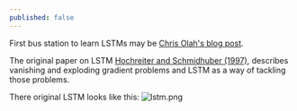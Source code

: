 ```yaml
---
published: false
---
```

First bus station to learn LSTMs may be [Chris Olah's blog post](http://colah.github.io/posts/2015-08-Understanding-LSTMs/).

The original paper on LSTM [Hochreiter and Schmidhuber (1997)](http://www.bioinf.jku.at/publications/older/2604.pdf), describes vanishing and exploding gradient problems and LSTM as a way of tackling those problems.

There original LSTM looks like this:
![lstm.png](https://dejanbatanjac.github.io/images/lstm.png)

